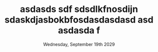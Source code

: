 ---
title: asdasds sdf sdsdlkfnosdijn  sdaskdjasbokbfosdasdasdasd asd asdasda f
select: option b
multi-select:
  - option b
  - option c
date: Wednesday, September 19th 2029
time: 19:20
---